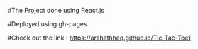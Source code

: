 #The Project done using React.js

#Deployed using gh-pages

#Check out the link : https://arshathhaq.github.io/Tic-Tac-Toe1
